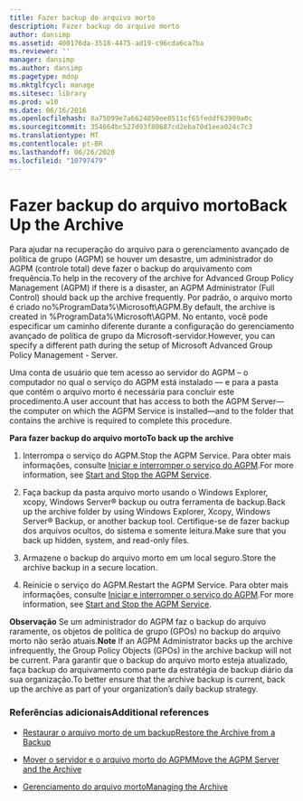 ```yaml
---
title: Fazer backup do arquivo morto
description: Fazer backup do arquivo morto
author: dansimp
ms.assetid: 400176da-3518-4475-ad19-c96cda6ca7ba
ms.reviewer: ''
manager: dansimp
ms.author: dansimp
ms.pagetype: mdop
ms.mktglfcycl: manage
ms.sitesec: library
ms.prod: w10
ms.date: 06/16/2016
ms.openlocfilehash: 8a75099e7a6624850ee0511cf65feddf63909a0c
ms.sourcegitcommit: 354664bc527d93f80687cd2eba70d1eea024c7c3
ms.translationtype: MT
ms.contentlocale: pt-BR
ms.lasthandoff: 06/26/2020
ms.locfileid: "10797479"
---
```

# <span data-ttu-id="134b3-103">Fazer backup do arquivo morto</span><span class="sxs-lookup"><span data-stu-id="134b3-103">Back Up the Archive</span></span>


<span data-ttu-id="134b3-104">Para ajudar na recuperação do arquivo para o gerenciamento avançado de política de grupo (AGPM) se houver um desastre, um administrador do AGPM (controle total) deve fazer o backup do arquivamento com frequência.</span><span class="sxs-lookup"><span data-stu-id="134b3-104">To help in the recovery of the archive for Advanced Group Policy Management (AGPM) if there is a disaster, an AGPM Administrator (Full Control) should back up the archive frequently.</span></span> <span data-ttu-id="134b3-105">Por padrão, o arquivo morto é criado no%ProgramData%\\Microsoft\\AGPM.</span><span class="sxs-lookup"><span data-stu-id="134b3-105">By default, the archive is created in %ProgramData%\\Microsoft\\AGPM.</span></span> <span data-ttu-id="134b3-106">No entanto, você pode especificar um caminho diferente durante a configuração do gerenciamento avançado de política de grupo da Microsoft-servidor.</span><span class="sxs-lookup"><span data-stu-id="134b3-106">However, you can specify a different path during the setup of Microsoft Advanced Group Policy Management - Server.</span></span>

<span data-ttu-id="134b3-107">Uma conta de usuário que tem acesso ao servidor do AGPM – o computador no qual o serviço do AGPM está instalado — e para a pasta que contém o arquivo morto é necessária para concluir este procedimento.</span><span class="sxs-lookup"><span data-stu-id="134b3-107">A user account that has access to both the AGPM Server—the computer on which the AGPM Service is installed—and to the folder that contains the archive is required to complete this procedure.</span></span>

**<span data-ttu-id="134b3-108">Para fazer backup do arquivo morto</span><span class="sxs-lookup"><span data-stu-id="134b3-108">To back up the archive</span></span>**

1.  <span data-ttu-id="134b3-109">Interrompa o serviço do AGPM.</span><span class="sxs-lookup"><span data-stu-id="134b3-109">Stop the AGPM Service.</span></span> <span data-ttu-id="134b3-110">Para obter mais informações, consulte [Iniciar e interromper o serviço do AGPM](start-and-stop-the-agpm-service-agpm30ops.md).</span><span class="sxs-lookup"><span data-stu-id="134b3-110">For more information, see [Start and Stop the AGPM Service](start-and-stop-the-agpm-service-agpm30ops.md).</span></span>

2.  <span data-ttu-id="134b3-111">Faça backup da pasta arquivo morto usando o Windows Explorer, xcopy, Windows Server® backup ou outra ferramenta de backup.</span><span class="sxs-lookup"><span data-stu-id="134b3-111">Back up the archive folder by using Windows Explorer, Xcopy, Windows Server® Backup, or another backup tool.</span></span> <span data-ttu-id="134b3-112">Certifique-se de fazer backup dos arquivos ocultos, do sistema e somente leitura.</span><span class="sxs-lookup"><span data-stu-id="134b3-112">Make sure that you back up hidden, system, and read-only files.</span></span>

3.  <span data-ttu-id="134b3-113">Armazene o backup do arquivo morto em um local seguro.</span><span class="sxs-lookup"><span data-stu-id="134b3-113">Store the archive backup in a secure location.</span></span>

4.  <span data-ttu-id="134b3-114">Reinicie o serviço do AGPM.</span><span class="sxs-lookup"><span data-stu-id="134b3-114">Restart the AGPM Service.</span></span> <span data-ttu-id="134b3-115">Para obter mais informações, consulte [Iniciar e interromper o serviço do AGPM](start-and-stop-the-agpm-service-agpm30ops.md).</span><span class="sxs-lookup"><span data-stu-id="134b3-115">For more information, see [Start and Stop the AGPM Service](start-and-stop-the-agpm-service-agpm30ops.md).</span></span>

<span data-ttu-id="134b3-116">**Observação**  Se um administrador do AGPM faz o backup do arquivo raramente, os objetos de política de grupo (GPOs) no backup do arquivo morto não serão atuais.</span><span class="sxs-lookup"><span data-stu-id="134b3-116">**Note** If an AGPM Administrator backs up the archive infrequently, the Group Policy Objects (GPOs) in the archive backup will not be current.</span></span> <span data-ttu-id="134b3-117">Para garantir que o backup do arquivo morto esteja atualizado, faça backup do arquivamento como parte da estratégia de backup diário da sua organização.</span><span class="sxs-lookup"><span data-stu-id="134b3-117">To better ensure that the archive backup is current, back up the archive as part of your organization’s daily backup strategy.</span></span>

 

### <span data-ttu-id="134b3-118">Referências adicionais</span><span class="sxs-lookup"><span data-stu-id="134b3-118">Additional references</span></span>

-   [<span data-ttu-id="134b3-119">Restaurar o arquivo morto de um backup</span><span class="sxs-lookup"><span data-stu-id="134b3-119">Restore the Archive from a Backup</span></span>](restore-the-archive-from-a-backup.md)

-   [<span data-ttu-id="134b3-120">Mover o servidor e o arquivo morto do AGPM</span><span class="sxs-lookup"><span data-stu-id="134b3-120">Move the AGPM Server and the Archive</span></span>](move-the-agpm-server-and-the-archive.md)

-   [<span data-ttu-id="134b3-121">Gerenciamento do arquivo morto</span><span class="sxs-lookup"><span data-stu-id="134b3-121">Managing the Archive</span></span>](managing-the-archive.md)

 

 





